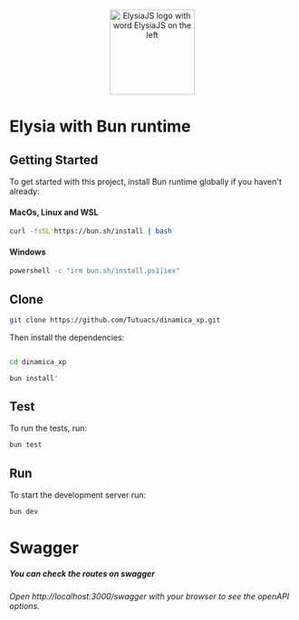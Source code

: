 
<br>
<p align=center>
 <img src="https://elysiajs.com/assets/elysia.svg" alt="ElysiaJS logo with word ElysiaJS on the left" width=150 />
</p>

# Elysia with Bun runtime

## Getting Started
To get started with this project, install Bun runtime globally if you haven't already:

#### MacOs, Linux and WSL
```bash
curl -fsSL https://bun.sh/install | bash
```

#### Windows
```bash
powershell -c "irm bun.sh/install.ps1|iex"
```

## Clone

```bash
git clone https://github.com/Tutuacs/dinamica_xp.git
```

Then install the dependencies:
```bash

cd dinamica_xp

bun install'
```

## Test

To run the tests, run:
```bash
bun test
```

## Run
To start the development server run:
```bash
bun dev
```

# Swagger
##### You can check the routes on swagger

###### Open http://localhost:3000/swagger with your browser to see the openAPI options.